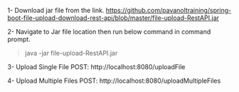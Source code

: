 1- Download jar file from the link.
https://github.com/pavanoltraining/spring-boot-file-upload-download-rest-api/blob/master/file-upload-RestAPI.jar

2- Navigate to Jar file location then run below command in command prompt.
> java -jar file-upload-RestAPI.jar

3- Upload Single File
POST: http://localhost:8080/uploadFile

4- Upload Multiple Files
POST: http://localhost:8080/uploadMultipleFiles
